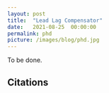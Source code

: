 ```yaml
---
layout: post
title:  "Lead Lag Compensator"
date:   2021-08-25  00:00:00
permalink: phd
picture: /images/blog/phd.jpg
---
```


To be done. 
 

## Citations